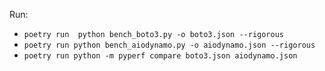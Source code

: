 Run:

* `poetry run  python bench_boto3.py -o boto3.json --rigorous`
* `poetry run python bench_aiodynamo.py -o aiodynamo.json --rigorous`
* `poetry run python -m pyperf compare boto3.json aiodynamo.json`
